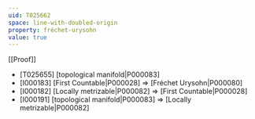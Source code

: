 ```yaml
---
uid: T025662
space: line-with-doubled-origin
property: fréchet-urysohn
value: true
---
```

[[Proof]]

* [T025655] [topological manifold|P000083]
* [I000183] [First Countable|P000028] => [Fréchet Urysohn|P000080]
* [I000182] [Locally metrizable|P000082] => [First Countable|P000028]
* [I000191] [topological manifold|P000083] => [Locally metrizable|P000082]

